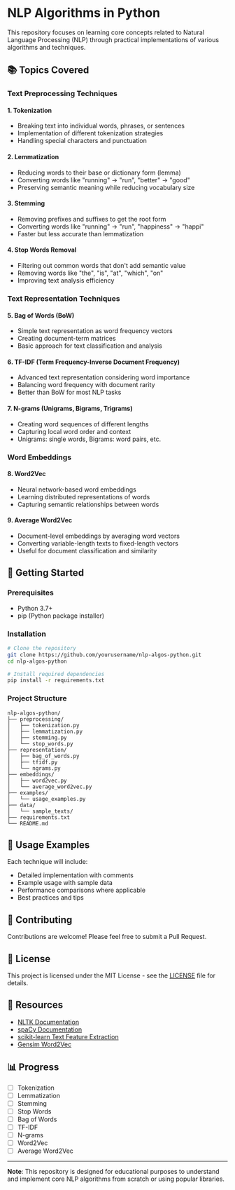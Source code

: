 # NLP Algorithms in Python

This repository focuses on learning core concepts related to Natural Language Processing (NLP) through practical implementations of various algorithms and techniques.

## 📚 Topics Covered

### Text Preprocessing Techniques

#### 1. **Tokenization**
- Breaking text into individual words, phrases, or sentences
- Implementation of different tokenization strategies
- Handling special characters and punctuation

#### 2. **Lemmatization**
- Reducing words to their base or dictionary form (lemma)
- Converting words like "running" → "run", "better" → "good"
- Preserving semantic meaning while reducing vocabulary size

#### 3. **Stemming**
- Removing prefixes and suffixes to get the root form
- Converting words like "running" → "run", "happiness" → "happi"
- Faster but less accurate than lemmatization

#### 4. **Stop Words Removal**
- Filtering out common words that don't add semantic value
- Removing words like "the", "is", "at", "which", "on"
- Improving text analysis efficiency

### Text Representation Techniques

#### 5. **Bag of Words (BoW)**
- Simple text representation as word frequency vectors
- Creating document-term matrices
- Basic approach for text classification and analysis

#### 6. **TF-IDF (Term Frequency-Inverse Document Frequency)**
- Advanced text representation considering word importance
- Balancing word frequency with document rarity
- Better than BoW for most NLP tasks

#### 7. **N-grams (Unigrams, Bigrams, Trigrams)**
- Creating word sequences of different lengths
- Capturing local word order and context
- Unigrams: single words, Bigrams: word pairs, etc.

### Word Embeddings

#### 8. **Word2Vec**
- Neural network-based word embeddings
- Learning distributed representations of words
- Capturing semantic relationships between words

#### 9. **Average Word2Vec**
- Document-level embeddings by averaging word vectors
- Converting variable-length texts to fixed-length vectors
- Useful for document classification and similarity

## 🚀 Getting Started

### Prerequisites
- Python 3.7+
- pip (Python package installer)

### Installation
```bash
# Clone the repository
git clone https://github.com/yourusername/nlp-algos-python.git
cd nlp-algos-python

# Install required dependencies
pip install -r requirements.txt
```

### Project Structure
```
nlp-algos-python/
├── preprocessing/
│   ├── tokenization.py
│   ├── lemmatization.py
│   ├── stemming.py
│   └── stop_words.py
├── representation/
│   ├── bag_of_words.py
│   ├── tfidf.py
│   └── ngrams.py
├── embeddings/
│   ├── word2vec.py
│   └── average_word2vec.py
├── examples/
│   └── usage_examples.py
├── data/
│   └── sample_texts/
├── requirements.txt
└── README.md
```

## 📖 Usage Examples

Each technique will include:
- Detailed implementation with comments
- Example usage with sample data
- Performance comparisons where applicable
- Best practices and tips

## 🤝 Contributing

Contributions are welcome! Please feel free to submit a Pull Request.

## 📝 License

This project is licensed under the MIT License - see the [LICENSE](LICENSE) file for details.

## 🔗 Resources

- [NLTK Documentation](https://www.nltk.org/)
- [spaCy Documentation](https://spacy.io/)
- [scikit-learn Text Feature Extraction](https://scikit-learn.org/stable/modules/feature_extraction.html#text-feature-extraction)
- [Gensim Word2Vec](https://radimrehurek.com/gensim/models/word2vec.html)

## 📊 Progress

- [ ] Tokenization
- [ ] Lemmatization  
- [ ] Stemming
- [ ] Stop Words
- [ ] Bag of Words
- [ ] TF-IDF
- [ ] N-grams
- [ ] Word2Vec
- [ ] Average Word2Vec

---

**Note**: This repository is designed for educational purposes to understand and implement core NLP algorithms from scratch or using popular libraries.
